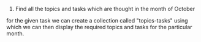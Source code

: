 1. Find all the topics and tasks which are thought in the month of October

for the given task we can create a collection called "topics-tasks" using which we can then display the required topics and tasks for the particular month.